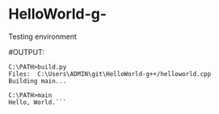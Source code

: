 # HelloWorld-g-
Testing environment

#OUTPUT:
```
C:\PATH>build.py
Files:  C:\Users\ADMIN\git\HelloWorld-g++/helloworld.cpp
Building main...

C:\PATH>main
Hello, World.```
